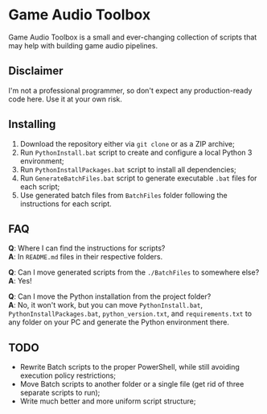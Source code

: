 # Game Audio Toolbox
Game Audio Toolbox is a small and ever-changing collection of scripts that may help with building game audio pipelines.

## Disclaimer
I'm not a professional programmer, so don't expect any production-ready code here. Use it at your own risk.

## Installing
1. Download the repository either via `git clone` or as a ZIP archive;
2. Run `PythonInstall.bat` script to create and configure a local Python 3 environment;
3. Run `PythonInstallPackages.bat` script to install all dependencies;
4. Run `GenerateBatchFiles.bat` script to generate executable `.bat` files for each script;
5. Use generated batch files from `BatchFiles` folder following the instructions for each script.

## FAQ
**Q**: Where I can find the instructions for scripts?<br>
**A**: In `README.md` files in their respective folders. 

**Q**: Can I move generated scripts from the `./BatchFiles` to somewhere else?<br>
**A**: Yes!

**Q**: Can I move the Python installation from the project folder?<br>
**A**: No, it won't work, but you can move `PythonInstall.bat`, `PythonInstallPackages.bat`, `python_version.txt`, and `requirements.txt` to any folder on your PC and generate the Python environment there.

## TODO
* Rewrite Batch scripts to the proper PowerShell, while still avoiding execution policy restrictions;
* Move Batch scripts to another folder or a single file (get rid of three separate scripts to run);
* Write much better and more uniform script structure;
